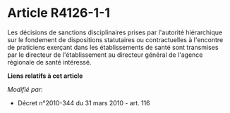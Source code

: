 # Article R4126-1-1

Les décisions de sanctions disciplinaires prises par l'autorité hiérarchique sur le fondement de dispositions statutaires ou
contractuelles à l'encontre de praticiens exerçant dans les établissements de santé sont transmises par le directeur de
l'établissement au         directeur général de l'agence régionale de santé intéressé.

**Liens relatifs à cet article**

_Modifié par_:

  - Décret n°2010-344 du 31 mars 2010 - art. 116
